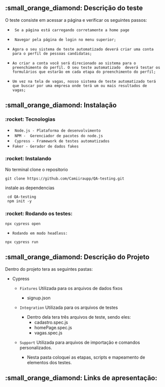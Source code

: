 <h2> :small_orange_diamond: Descrição do teste </h2>
<p align="justify"> O teste consiste em acessar a página  e verificar os seguintes passos: </p>
 
- ` Se a página está carregando corretamente a home page`

- ` Navegar pela página de login no menu superior;`

- `Agora o seu sistema de teste automatizado deverá criar uma conta para o perfil de pessoas candidatas;`

- `Ao criar a conta você será direcionado ao sistema para o preenchimento do perfil. O seu teste automatizado 
deverá testar os formulários que estarão em cada etapa do preenchimento do perfil;`

- `Um vez na tela de vagas, nosso sistema de teste automatizado terá que buscar por uma empresa onde terá um
ou mais resultados de vagas;`

<h2> :small_orange_diamond: Instalação </h2>
<h3 align="justify" >:rocket: Tecnologias </h3>

- ` Node.js - Plataforma de desenvolvimento`
- ` NPM -  Gerenciador de pacotes do node.js`
- ` Cypress - Framework de testes automatizados`
- `Faker - Gerador de dados fakes`

<h3 align="justify" >:rocket: Instalando </h3>
<p align="justify">No terminal clone o repositorio  </p>

```
git clone https://github.com/Camiiraupp/QA-testing.git
```

<p align="justify">instale as dependencias </p>

```
 cd QA-testing
 npm init -y
```


<h3 align="justify" >:rocket: Rodando os testes:</h3>

```
npx cypress open
```


 - `Rodando em modo headless:`
 
```
npx cypress run
```




<h2> :small_orange_diamond: Descrição do Projeto </h2>

<p align="justify"> Dentro do projeto tera as seguintes pastas: </p>

- Cypress

  - `Fixtures` Utilizada para os arquivos de dados fixos

    - signup.json

  - `Integration` Utilizada para os arquivos de testes
    - Dentro dela tera três arquivos de teste, sendo eles:
      - cadastro.spec.js
      - homePage.spec.js
      - vagas.spec.js
  - `Support` Utilizada para arquivos de importação e comandos personalizados.
    - Nesta pasta coloquei as etapas, scripts e mapeamento de elementos dos testes.


<h2> :small_orange_diamond: Links de apresentação: </h2>


